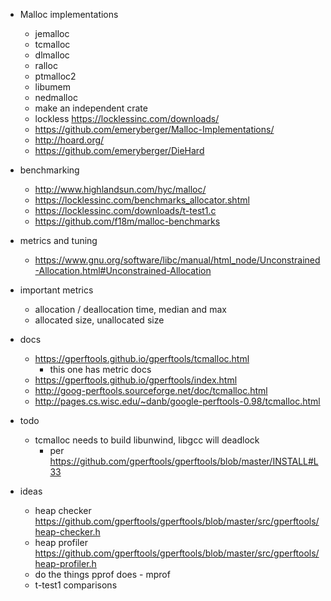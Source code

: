 - Malloc implementations
  - jemalloc
  - tcmalloc
  - dlmalloc
  - ralloc
  - ptmalloc2
  - libumem
  - nedmalloc
  - make an independent crate
  - lockless https://locklessinc.com/downloads/
  - https://github.com/emeryberger/Malloc-Implementations/
  - http://hoard.org/ 
  - https://github.com/emeryberger/DieHard

- benchmarking
  - http://www.highlandsun.com/hyc/malloc/
  - https://locklessinc.com/benchmarks_allocator.shtml
  - https://locklessinc.com/downloads/t-test1.c
  - https://github.com/f18m/malloc-benchmarks

- metrics and tuning
  - https://www.gnu.org/software/libc/manual/html_node/Unconstrained-Allocation.html#Unconstrained-Allocation

- important metrics
  - allocation / deallocation time, median and max
  - allocated size, unallocated size

- docs
  - https://gperftools.github.io/gperftools/tcmalloc.html
    - this one has metric docs
  - https://gperftools.github.io/gperftools/index.html
  - http://goog-perftools.sourceforge.net/doc/tcmalloc.html
  - http://pages.cs.wisc.edu/~danb/google-perftools-0.98/tcmalloc.html

- todo
  - tcmalloc needs to build libunwind, libgcc will deadlock
    - per https://github.com/gperftools/gperftools/blob/master/INSTALL#L33

- ideas
  - heap checker https://github.com/gperftools/gperftools/blob/master/src/gperftools/heap-checker.h
  - heap profiler https://github.com/gperftools/gperftools/blob/master/src/gperftools/heap-profiler.h
  - do the things pprof does - mprof
  - t-test1 comparisons

